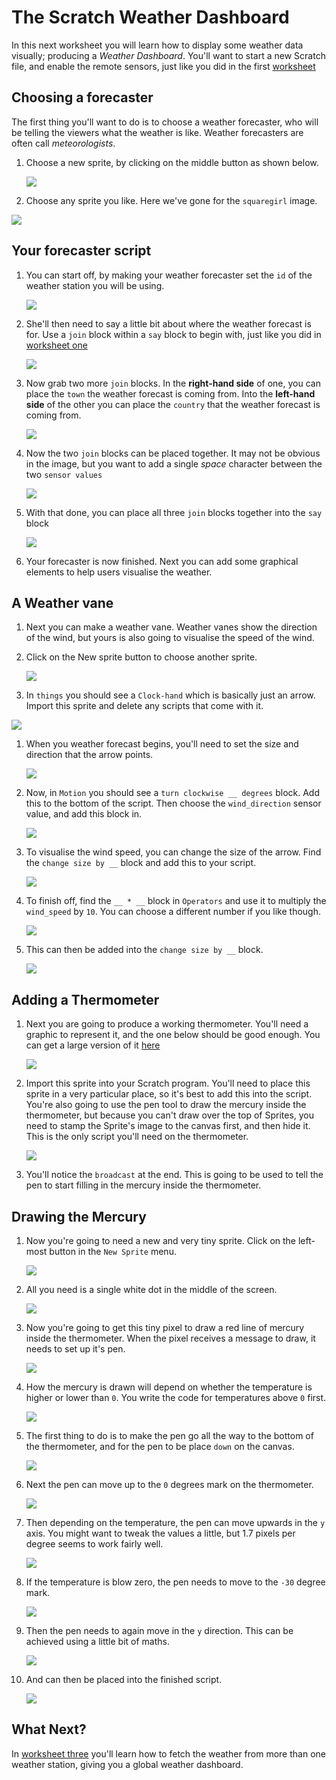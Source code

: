# The Scratch Weather Dashboard

In this next worksheet you will learn how to display some weather data visually; producing a *Weather Dashboard*. You'll want to start a new Scratch file, and enable the remote sensors, just like you did in the first [worksheet](worksheet.md)

## Choosing a forecaster

The first thing you'll want to do is to choose a weather forecaster, who will be telling the viewers what the weather is like. Weather forecasters are often call *meteorologists*.

1. Choose a new sprite, by clicking on the middle button as shown below. 

	![](images/new-sprite.png)

1. Choose any sprite you like. Here we've gone for the `squaregirl` image.

![](images/square-girl.png)

## Your forecaster script

1. You can start off, by making your weather forecaster set the `id` of the weather station you will be using.

	![](images/set-id.png)

1. She'll then need to say a little bit about where the weather forecast is for. Use a `join` block within a `say` block to begin with, just like you did in [worksheet one](worksheet.md)

	![](images/forecaster-1.png)

1. Now grab two more `join` blocks. In the **right-hand side** of one, you can place the `town` the weather forecast is coming from. Into the **left-hand side** of the other you can place the `country` that the weather forecast is coming from.

	![](images/forecaster-2.png)

1. Now the two `join` blocks can be placed together. It may not be obvious in the image, but you want to add a single *space* character between the two `sensor values`

	![](images/forecaster-3.png)

1. With that done, you can place all three `join` blocks together into the `say` block

	![](images/forecaster-final.png)

1. Your forecaster is now finished. Next you can add some graphical elements to help users visualise the weather.

## A Weather vane

1. Next you can make a weather vane. Weather vanes show the direction of the wind, but yours is also going to visualise the speed of the wind.

1. Click on the New sprite button to choose another sprite.

	![](images/new-sprite.png)

1. In `things` you should see a `Clock-hand` which is basically just an arrow. Import this sprite and delete any scripts that come with it.

![](images/clock.png)

1. When you weather forecast begins, you'll need to set the size and direction that the arrow points.

	![](images/arrow-1.png)

1. Now, in `Motion` you should see a `turn clockwise __ degrees` block. Add this to the bottom of the script. Then choose the `wind_direction` sensor value, and add this block in.

	![](images/arrow-2.png)

1. To visualise the wind speed, you can change the size of the arrow. Find the `change size by __` block and add this to your script.

	![](images/arrow-3.png)

1. To finish off, find the `__ * __` block in `Operators` and use it to multiply the `wind_speed` by `10`. You can choose a different number if you like though.

	![](images/arrow-4.png)

1. This can then be added into the `change size by __` block.

	![](images/arrow-final.png)

## Adding a Thermometer

1. Next you are going to produce a working thermometer. You'll need a graphic to represent it, and the one below should be good enough. You can get a large version of it [here](images/therm-sprite.png)

	![](images/therm-sprite-small.png)

1. Import this sprite into your Scratch program. You'll need to place this sprite in a very particular place, so it's best to add this into the script. You're also going to use the pen tool to draw the mercury inside the thermometer, but because you can't draw over the top of Sprites, you need to stamp the Sprite's image to the canvas first, and then hide it. This is the only script you'll need on the thermometer.

	![](images/thermometer.png)

1. You'll notice the `broadcast` at the end. This is going to be used to tell the pen to start filling in the mercury inside the thermometer.

## Drawing the Mercury

1. Now you're going to need a new and very tiny sprite. Click on the left-most button in the `New Sprite` menu.

	![](images/new-sprite.png)

1. All you need is a single white dot in the middle of the screen.

	![](images/canvas.png)

1. Now you're going to get this tiny pixel to draw a red line of mercury inside the thermometer. When the pixel receives a message to draw, it needs to set up it's pen.

	![](images/pixel-1.png)

1. How the mercury is drawn will depend on whether the temperature is higher or lower than `0`. You write the code for temperatures above `0` first.

	![](images/pixel-2.png)
	
1. The first thing to do is to make the pen go all the way to the bottom of the thermometer, and for the pen to be place `down` on the canvas.

	![](images/pixel-3.png)

1. Next the pen can move up to the `0` degrees mark on the thermometer.

	![](images/pixel-4.png)
	
1. Then depending on the temperature, the pen can move upwards in the `y` axis. You might want to tweak the values a little, but 1.7 pixels per degree seems to work fairly well.

	![](images/pixel-5.png)

1. If the temperature is blow zero, the pen needs to move to the `-30` degree mark.

	![](images/pixel-6.png)

1. Then the pen needs to again move in the `y` direction. This can be achieved using a little bit of maths.

	![](images/pixel-7.png)
	
1. And can then be placed into the finished script.

	![](images/pixel-8.png)

## What Next?
In [worksheet three](worksheet3.md) you'll learn how to fetch the weather from more than one weather station, giving you a global weather dashboard.
